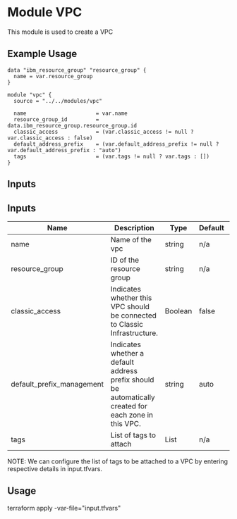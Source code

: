 # Module VPC

This module is used to create a VPC

## Example Usage
```
data "ibm_resource_group" "resource_group" {
  name = var.resource_group
}

module "vpc" {
  source = "../../modules/vpc"

  name                      = var.name
  resource_group_id         = data.ibm_resource_group.resource_group.id
  classic_access            = (var.classic_access != null ? var.classic_access : false)
  default_address_prefix    = (var.default_address_prefix != null ? var.default_address_prefix : "auto")
  tags                      = (var.tags != null ? var.tags : [])
}
```

<!-- BEGINNING OF PRE-COMMIT-TERRAFORM DOCS HOOK -->
## Inputs

## Inputs

| Name                              | Description                                           | Type   | Default | Required |
|-----------------------------------|-------------------------------------------------------|--------|---------|----------|
| name | Name of the vpc | string | n/a | yes |
| resource\_group | ID of the resource group | string | n/a | no |
| classic\_access | Indicates whether this VPC should be connected to Classic Infrastructure. | Boolean | false | no |
| default\_prefix\_management | Indicates whether a default address prefix should be automatically created for each zone in this VPC.  | string | auto | no |
| tags | List of tags to attach  | List | n/a | no |

<!-- END OF PRE-COMMIT-TERRAFORM DOCS HOOK -->

NOTE: We can configure the list of tags to be attached to a VPC by entering respective details in input.tfvars.

## Usage

terraform apply -var-file="input.tfvars"
